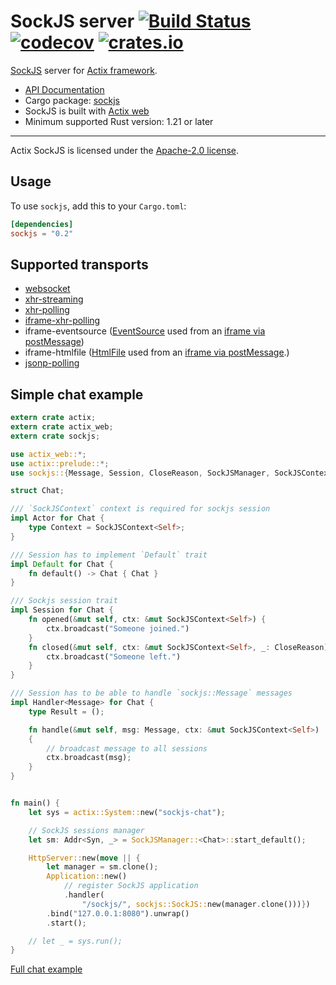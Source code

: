 # SockJS server [![Build Status](https://travis-ci.org/actix/sockjs.svg?branch=master)](https://travis-ci.org/actix/sockjs) [![codecov](https://codecov.io/gh/actix/sockjs/branch/master/graph/badge.svg)](https://codecov.io/gh/actix/sockjs) [![crates.io](http://meritbadge.herokuapp.com/sockjs)](https://crates.io/crates/sockjs)

[SockJS](https://github.com/sockjs) server for [Actix framework](https://github.com/actix/actix).

* [API Documentation](http://actix.github.io/sockjs/sockjs/)
* Cargo package: [sockjs](https://crates.io/crates/sockjs)
* SockJS is built with [Actix web](https://github.com/actix/actix-web)
* Minimum supported Rust version: 1.21 or later

---

Actix SockJS is licensed under the [Apache-2.0 license](http://opensource.org/licenses/APACHE-2.0).

## Usage

To use `sockjs`, add this to your `Cargo.toml`:

```toml
[dependencies]
sockjs = "0.2"
```

## Supported transports

* [websocket](http://tools.ietf.org/html/draft-ietf-hybi-thewebsocketprotocol-10)
* [xhr-streaming](https://secure.wikimedia.org/wikipedia/en/wiki/XMLHttpRequest#Cross-domain_requests)
* [xhr-polling](https://secure.wikimedia.org/wikipedia/en/wiki/XMLHttpRequest#Cross-domain_requests)
* [iframe-xhr-polling](https://developer.mozilla.org/en/DOM/window.postMessage)
* iframe-eventsource ([EventSource](http://dev.w3.org/html5/eventsource/) used from an [iframe via
  postMessage](https://developer.mozilla.org/en/DOM/window.postMessage>))
* iframe-htmlfile ([HtmlFile](http://cometdaily.com/2007/11/18/ie-activexhtmlfile-transport-part-ii/)
  used from an [iframe via postMessage](https://developer.mozilla.org/en/DOM/window.postMessage>).)
* [jsonp-polling](https://secure.wikimedia.org/wikipedia/en/wiki/JSONP)


## Simple chat example

```rust
extern crate actix;
extern crate actix_web;
extern crate sockjs;

use actix_web::*;
use actix::prelude::*;
use sockjs::{Message, Session, CloseReason, SockJSManager, SockJSContext};

struct Chat;

/// `SockJSContext` context is required for sockjs session
impl Actor for Chat {
    type Context = SockJSContext<Self>;
}

/// Session has to implement `Default` trait
impl Default for Chat {
    fn default() -> Chat { Chat }
}

/// Sockjs session trait
impl Session for Chat {
    fn opened(&mut self, ctx: &mut SockJSContext<Self>) {
        ctx.broadcast("Someone joined.")
    }
    fn closed(&mut self, ctx: &mut SockJSContext<Self>, _: CloseReason) {
        ctx.broadcast("Someone left.")
    }
}

/// Session has to be able to handle `sockjs::Message` messages
impl Handler<Message> for Chat {
    type Result = ();

    fn handle(&mut self, msg: Message, ctx: &mut SockJSContext<Self>)
    {
        // broadcast message to all sessions
        ctx.broadcast(msg);
    }
}


fn main() {
    let sys = actix::System::new("sockjs-chat");

    // SockJS sessions manager
    let sm: Addr<Syn, _> = SockJSManager::<Chat>::start_default();

    HttpServer::new(move || {
        let manager = sm.clone();
        Application::new()
            // register SockJS application
            .handler(
                "/sockjs/", sockjs::SockJS::new(manager.clone()))})
        .bind("127.0.0.1:8080").unwrap()
        .start();

    // let _ = sys.run();
}
```

[Full chat example](https://github.com/actix/actix-sockjs/blob/master/examples/chat.rs)
